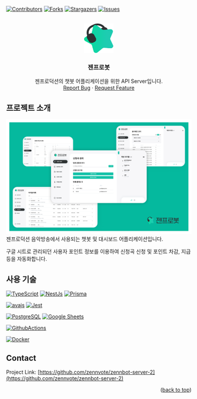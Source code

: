<a name="readme-top"></a>


[![Contributors][contributors-shield]][contributors-url]
[![Forks][forks-shield]][forks-url]
[![Stargazers][stars-shield]][stars-url]
[![Issues][issues-shield]][issues-url]

<br />
<div align="center">
  <a href="https://github.com/zennvote/zennbot-server-2">
    <img src="images/logo.png" alt="Logo" width="80" height="80">
  </a>

<h3 align="center">젠프로봇</h3>

  <p align="center">
    젠프로덕션의 챗봇 어플리케이션을 위한 API Server입니다.
    <br />
    <a href="https://github.com/zennvote/zennbot-server-2/issues">Report Bug</a>
    ·
    <a href="https://github.com/zennvote/zennbot-server-2/issues">Request Feature</a>
  </p>
</div>


## 프로젝트 소개

[![Zennbot Screen Shot][product-screenshot]](https://zennbot.net/)
젠프로덕션 음악방송에서 사용되는 챗봇 및 대시보드 어플리케이션입니다. 

구글 시트로 관리되던 사용자 포인트 정보를 이용하여 신청곡 신청 및 포인트 차감, 지급 등을 자동화합니다.



## 사용 기술

[![TypeScript][TypeScript]][TypeScript-url] [![NestJs][NestJs]][NestJs-url] [![Prisma][Prisma]][Prisma-url]

[![avajs][avajs]][avajs-url] [![Jest][Jest]][Jest-url]

[![PostgreSQL][PostgreSQL]][PostgreSQL-url] [![Google Sheets][Google Sheets]][Google Sheets-url]

[![GithubActions][GithubActions]][GithubActions-url]

[![Docker][Docker]][Docker-url]




<!-- CONTACT -->
## Contact

Project Link: [https://github.com/zennvote/zennbot-server-2](https://github.com/zennvote/zennbot-server-2)

<p align="right">(<a href="#readme-top">back to top</a>)</p>



<!-- MARKDOWN LINKS & IMAGES -->
<!-- https://www.markdownguide.org/basic-syntax/#reference-style-links -->
[contributors-shield]: https://img.shields.io/github/contributors/zennvote/zennbot-server-2.svg?style=for-the-badge
[contributors-url]: https://github.com/zennvote/zennbot-server-2/graphs/contributors
[forks-shield]: https://img.shields.io/github/forks/zennvote/zennbot-server-2.svg?style=for-the-badge
[forks-url]: https://github.com/zennvote/zennbot-server-2/network/members
[stars-shield]: https://img.shields.io/github/stars/zennvote/zennbot-server-2.svg?style=for-the-badge
[stars-url]: https://github.com/zennvote/zennbot-server-2/stargazers
[issues-shield]: https://img.shields.io/github/issues/zennvote/zennbot-server-2.svg?style=for-the-badge
[issues-url]: https://github.com/zennvote/zennbot-server-2/issues

[product-screenshot]: images/screenshot-zennbot.png

[TypeScript]: https://img.shields.io/badge/TypeScript-3178C6?style=for-the-badge&logo=TypeScript&logoColor=white
[TypeScript-url]: https://nestjs.com/
[NestJs]: https://img.shields.io/badge/NestJs-000000?style=for-the-badge&logo=NestJS&logoColor=E0234E
[NestJs-url]: https://nestjs.com/
[Prisma]: https://img.shields.io/badge/Prisma-2D3748?style=for-the-badge&logo=Prisma&logoColor=white
[Prisma-url]: https://nestjs.com/
[PostgreSQL]: https://img.shields.io/badge/PostgreSQL-4169E1?style=for-the-badge&logo=PostgreSQL&logoColor=white
[PostgreSQL-url]: https://nestjs.com/
[Google Sheets]: https://img.shields.io/badge/Google%20Sheets-34A853?style=for-the-badge&logo=Google%20Sheets&logoColor=white
[Google Sheets-url]: https://nestjs.com/
[GithubActions]: https://img.shields.io/badge/Github%20Actions-181717?style=for-the-badge&logo=Github%20Actions&logoColor=2088FF
[GithubActions-url]: https://nestjs.com/
[avajs]: https://img.shields.io/badge/avajs-4B4B77?style=for-the-badge&logo=avajs&logoColor=white
[avajs-url]: https://nestjs.com/
[Jest]: https://img.shields.io/badge/Jest-C21325?style=for-the-badge&logo=Jest&logoColor=white
[Jest-url]: https://nestjs.com/
[Docker]: https://img.shields.io/badge/Docker-2496ED?style=for-the-badge&logo=Docker&logoColor=white
[Docker-url]: https://nestjs.com/